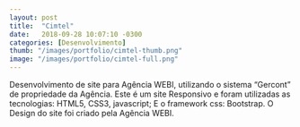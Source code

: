 ```yaml
---
layout: post
title:  "Cimtel"
date:   2018-09-28 10:07:10 -0300
categories: [Desenvolvimento]
thumb: "/images/portfolio/cimtel-thumb.png"
image: "/images/portfolio/cimtel-full.png"
---
```

Desenvolvimento de site para Agência WEBI, utilizando o sistema “Gercont” de propriedade da Agência.
Este é um site Responsivo e foram utilizadas as tecnologias: HTML5, CSS3, javascript; E o framework css: Bootstrap.
O Design do site foi criado pela Agência WEBI.
